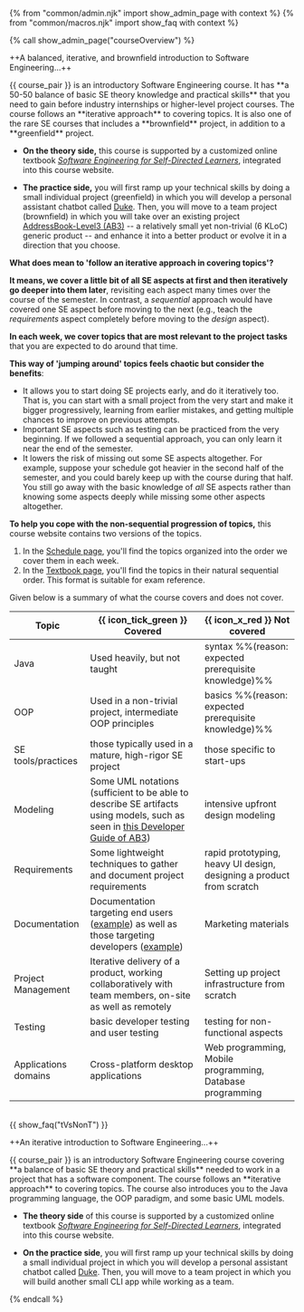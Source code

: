 {% from "common/admin.njk" import show_admin_page with context %}
{% from "common/macros.njk" import show_faq with context %}

{% call show_admin_page("courseOverview") %}
<div id="main">

<!-- =============================================================================== -->
<div tags="m--cs2103">
<p class="lead text-secondary"><md>++A balanced, iterative, and brownfield introduction to Software Engineering...++</md></p>

<pic eager src="{{baseUrl}}/images/growingPlant.png" width="700"></pic>

<p class="lead"><md>{{ course_pair }} is an introductory Software Engineering course. It has **a 50-50 balance of basic SE theory knowledge and practical skills** that you need to gain before industry internships or <tooltip content="e.g., CS3203, CS3216/7, CS3281&2, etc.">higher-level project courses</tooltip>. The course follows an <tooltip content="going through SE topics several times while increasing depth, as opposed to going through topics sequentially">**iterative approach**</tooltip> to covering topics. It is also one of the rare SE courses that includes a <tooltip content="i.e., working in an existing project">**brownfield** project</tooltip>, in addition to a <tooltip content="i.e., a project that is started from scratch">**greenfield** project</tooltip>.</md></p>


* **On the theory side,** this course is supported by a customized online textbook [_Software Engineering for Self-Directed Learners_](../se-book-adapted/index.html), integrated into this course website.

* **The practice side,** you will first ramp up your technical skills by doing a small individual project (greenfield) in which you will develop a personal assistant chatbot called [Duke](../se-book-adapted/projectDuke/index.html). Then, you will move to a team project (brownfield) in which you will take over an existing project [AddressBook-Level3 (AB3)](https://se-edu.github.io/addressbook-level3/) -- a relatively small yet non-trivial (6 <tooltip content="LoC = Lines of Code">KLoC</tooltip>) generic product -- and enhance it into a better product or evolve it in a direction that you choose.

<div id="meaning-of-iterative-topics">

<box>

****What does mean to 'follow an iterative approach in covering topics'?****

**It means, we cover a little bit of <tooltip content="i.e., requirements, design, testing, project management, ...">all SE aspects</tooltip> at first and then iteratively go deeper into them later**, revisiting each aspect many times over the course of the semester. In contrast, a _sequential_ approach would have covered one SE aspect before moving to the next (e.g., teach the _requirements_ aspect completely before moving to the _design_ aspect).<br>

**In each week, we cover topics that are most relevant to the project tasks** that you are expected to do around that time.

**This way of 'jumping around' topics feels chaotic but consider the benefits**:
* It allows you to start doing SE projects early, and do it iteratively too. That is, you can start with a small project from the very start and make it bigger progressively, learning from earlier mistakes, and getting multiple chances to improve on previous attempts.
* Important SE aspects such as testing can be practiced from the very beginning. If we followed a sequential approach, you can only learn it near the end of the semester.
* It lowers the risk of missing out some SE aspects altogether. For example, suppose your schedule got heavier in the second half of the semester, and you could barely keep up with the course during that half. You still go away with the basic knowledge of _all_ SE aspects rather than knowing some aspects deeply while missing some other aspects altogether.

**To help you cope with the non-sequential progression of topics,** this course website contains two versions of the topics.

1. In the [Schedule page](../schedule/index.html), you'll find the topics organized into the order we cover them in each week.
1. In the [Textbook page](../se-book-adapted/index.html), you'll find the topics in their natural sequential order. This format is suitable for exam reference.
</box>

</div>

Given below is a summary of what the course covers and does not cover.

Topic | {{ icon_tick_green }} Covered | {{ icon_x_red }} Not covered
------|---------|------------
Java | Used heavily, but not taught | syntax %%(reason: expected prerequisite knowledge)%%
OOP | Used in a non-trivial project, <tooltip content="e.g., Single Responsibility Principle, Open-Closed Principle">intermediate OOP principles</tooltip> | basics %%(reason: expected prerequisite knowledge)%%
SE tools/practices | <tooltip content="e.g., revision control, continuous integration, practices, test automation, code reviews, pull requests">those typically used in a mature, high-rigor SE project</tooltip> | those specific to start-ups</md></td>
Modeling | <tooltip content="e.g., class diagrams, sequence diagrams, activity diagrams">Some UML notations</tooltip> (sufficient to be able to describe SE artifacts using models, such as seen in [this Developer Guide of AB3](https://se-edu.github.io/addressbook-level3/DeveloperGuide.html#design)) | intensive <tooltip content="creating detailed UML models before starting to code">upfront design modeling</tooltip>
Requirements | <tooltip content="e.g., user stories, use cases">Some lightweight techniques</tooltip> to gather and document project requirements | rapid prototyping, heavy UI design, designing a product from scratch
Documentation | Documentation targeting end users ([example](https://se-edu.github.io/addressbook-level3/UserGuide.html)) as well as those targeting developers ([example](https://se-edu.github.io/addressbook-level3/DeveloperGuide.html)) | Marketing materials
Project Management | Iterative delivery of a product, working collaboratively with team members, on-site as well as remotely | Setting up project infrastructure from scratch
Testing | <tooltip content="e.g., automated unit/integration/system testing">basic developer testing</tooltip> and <tooltip content="e.g., acceptance testing">user testing</tooltip> | <tooltip content="e.g., security testing, performance testing, usability testing">testing for non-functional aspects</tooltip>
Applications domains | Cross-platform desktop applications | Web programming, Mobile programming, Database programming

<br>
{{ show_faq("tVsNonT") }}
</div>
<!-- =============================================================================== -->
<div tags="m--cs2113">

<p class="lead text-secondary">++An iterative introduction to Software Engineering...++</p>

<pic eager src="{{baseUrl}}/images/growingPlant.png" width="700"></pic>

<p class="lead"><md>{{ course_pair }} is an introductory Software Engineering course covering **a balance of basic SE theory and practical skills** needed to work in a project that has a software component. The course follows an <tooltip content="going through SE topics several times while increasing depth, as opposed to going through topics sequentially">**iterative approach**</tooltip> to covering topics. The course also introduces you to the Java programming language, the OOP paradigm, and some basic UML models.</md></p>

* **The theory side** of this course is supported by a customized online textbook [_Software Engineering for Self-Directed Learners_](../se-book-adapted/index.html), integrated into this course website.

* **On the practice side**, you will first ramp up your technical skills by doing a small individual project in which you will develop a personal assistant chatbot called [Duke](../se-book-adapted/projectDuke/index.html). Then, you will move to a team project in which you will build another small <tooltip content="Command Line Interface">CLI</tooltip> app while working as a team.

<include src="courseOverview.md#meaning-of-iterative-topics" />

</div>
<!-- =============================================================================== -->

</div>

{% endcall %}
